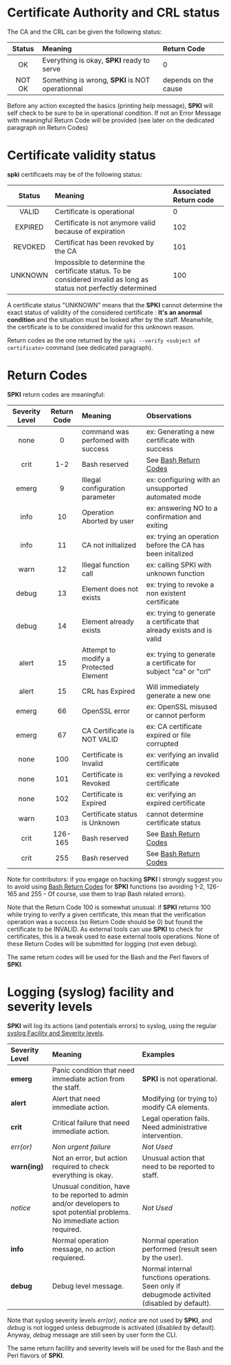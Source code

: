 [Bash Return Codes]: http://tldp.org/LDP/abs/html/exitcodes.html
[syslog Facility and Severity levels]: http://en.wikipedia.org/wiki/Syslog

# Certificate Authority and CRL status
The CA and the CRL can be given the following status:

Status | Meaning | Return Code
:----: | :------ | :------------
OK     | Everything is okay, **SPKI** ready to serve | 0
NOT OK | Something is wrong, **SPKI** is NOT operationnal | depends on the cause 

Before any action excepted the basics (printing help message), **SPKI** will self check to be sure to be in operational condition. If not an Error Message with meaningful Return Code will be provided (see later on the dedicated paragraph on Return Codes)

# Certificate validity status
**spki** certificaets may be of the following status:

Status  | Meaning | Associated Return code
:-----: | :------ | :-----------------
VALID   | Certificate is operational | 0
EXPIRED | Certificate is not anymore valid because of expiration | 102
REVOKED | Certificat has been revoked by the CA | 101
UNKNOWN | Impossible to determine the certificate status. To be considered invalid as long as status not perfectly determined | 100

A certificate status "UNKNOWN" means that the **SPKI** cannot determine the exact status of validity of the considered certificate : **It's an anormal condition** and the situation must be looked after by the staff. Meanwhile, the certificate is to be considered invalid for this unknown reason.

Return codes as the one returned by the `spki --verify <subject of certificate>` command (see dedicated paragraph).

# Return Codes

**SPKI** return codes are meaningful:

Severity Level  | Return Code | Meaning                           | Observations
:--------------:|:----------:| :-------------------------------- | :-----------------
none  | 0       | command was perfomed with success     | ex: Generating a new certificate with success
crit  | 1-2     | Bash reserved                         | See [Bash Return Codes] 
emerg | 9       | Illegal configuration parameter       | ex: configuring with an unsupported automated mode
info  | 10      | Operation Aborted by user             | ex: answering NO to a confirmation and exiting
info  | 11      | CA not initialized                    | ex: trying an operation before the CA has been initalized
warn  | 12      | Illegal function call                 | ex: calling SPKI with unknown function
debug | 13      | Element does not exists               | ex: trying to revoke a non existent certificate
debug | 14      | Element already exists                | ex: trying to generate a certificate that already exists and is valid
alert | 15      | Attempt to modify a Protected Element | ex: trying to generate a certificate for subject "ca" or "crl"
alert | 15      | CRL has Expired                       | Will immediately generate a new one
emerg | 66      | OpenSSL error                         | ex: OpenSSL misused or cannot perform
emerg | 67      | CA Certificate is NOT VALID           | ex: CA certificate expired or file corrupted
none  | 100     | Certificate is Invalid                | ex: verifying an invalid certificate
none  | 101     | Certificate is Revoked                | ex: verifying a revoked certificate
none  | 102     | Certificate is Expired                | ex: verifying an expired certificate
warn  | 103     | Certificate status is Unknown         | cannot determine certificate status
crit  | 126-165 | Bash reserved                         | See [Bash Return Codes]
crit  | 255     | Bash reserved                         | See [Bash Return Codes]

Note for contributors: if you engage on hacking **SPKI** I strongly suggest you to avoid using [Bash Return Codes] for **SPKI** functions (so avoiding 1-2, 126-165 and 255 - Of course, use them to trap Bash related errors).

Note that the Return Code 100 is somewhat unusual: if **SPKI** returns 100 while trying to verify a given certificate, this mean that the verification operation was a success (so Return Code should be 0) but found the certificate to be INVALID. As external tools can use **SPKI** to check for certificates, this is a tweak used to ease external tools operations. None of these Return Codes will be submitted for logging (not even debug).


The same return codes will be used for the Bash and the Perl flavors of **SPKI**.

# Logging (syslog) facility and severity levels

**SPKI** will log its actions (and potentials errors) to syslog, using the regular [syslog Facility and Severity levels].

Severity Level | Meaning | Examples
:------------- | :------ | :------------ 
**emerg**      | Panic condition that need immediate action from the staff. | **SPKI** is not operational.
**alert**      | Alert that need immediate action. | Modifying (or trying to) modify CA elements.
**crit**       | Critical failure that need immediate action. | Legal operation fails. Need administrative intervention.
*err(or)*      | *Non urgent failure* | *Not Used*
**warn(ing)**  | Not an error, but action required to check everything is okay. | Unusual action that need to be reported to staff.
*notice*       | Unusual condition, have to be reported to admin and/or developers to spot potential problems. No immediate action required. | *Not Used*
**info**       | Normal operation message, no action requiered. | Normal operation performed (result seen by the user).
**debug**      | Debug level message. | Normal internal functions operations. Seen only if debugmode activited (disabled by default).

Note that syslog severity levels *err(or)*, *notice* are not used by **SPKI**, and *debug* is not logged unless debugmode is activated (disabled by default). Anyway, *debug* message are still seen by user form the CLI.

The same return facility and severity levels will be used for the Bash and the Perl flavors of **SPKI**.

